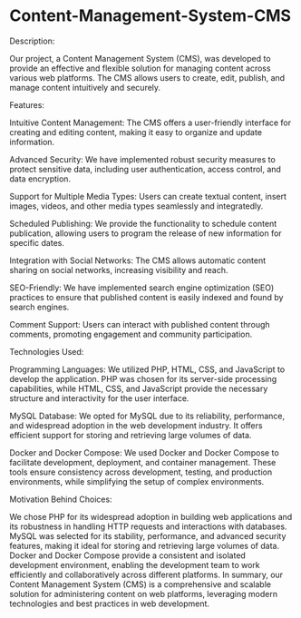 # Content-Management-System-CMS

Description:

Our project, a Content Management System (CMS), was developed to provide an effective and flexible solution for managing content across various web platforms. The CMS allows users to create, edit, publish, and manage content intuitively and securely.

Features:

Intuitive Content Management: The CMS offers a user-friendly interface for creating and editing content, making it easy to organize and update information.

Advanced Security: We have implemented robust security measures to protect sensitive data, including user authentication, access control, and data encryption.

Support for Multiple Media Types: Users can create textual content, insert images, videos, and other media types seamlessly and integratedly.

Scheduled Publishing: We provide the functionality to schedule content publication, allowing users to program the release of new information for specific dates.

Integration with Social Networks: The CMS allows automatic content sharing on social networks, increasing visibility and reach.

SEO-Friendly: We have implemented search engine optimization (SEO) practices to ensure that published content is easily indexed and found by search engines.

Comment Support: Users can interact with published content through comments, promoting engagement and community participation.

Technologies Used:

Programming Languages: We utilized PHP, HTML, CSS, and JavaScript to develop the application. PHP was chosen for its server-side processing capabilities, while HTML, CSS, and JavaScript provide the necessary structure and interactivity for the user interface.

MySQL Database: We opted for MySQL due to its reliability, performance, and widespread adoption in the web development industry. It offers efficient support for storing and retrieving large volumes of data.

Docker and Docker Compose: We used Docker and Docker Compose to facilitate development, deployment, and container management. These tools ensure consistency across development, testing, and production environments, while simplifying the setup of complex environments.

Motivation Behind Choices:

We chose PHP for its widespread adoption in building web applications and its robustness in handling HTTP requests and interactions with databases.
MySQL was selected for its stability, performance, and advanced security features, making it ideal for storing and retrieving large volumes of data.
Docker and Docker Compose provide a consistent and isolated development environment, enabling the development team to work efficiently and collaboratively across different platforms.
In summary, our Content Management System (CMS) is a comprehensive and scalable solution for administering content on web platforms, leveraging modern technologies and best practices in web development.





